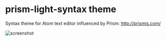 # prism-light-syntax theme

Syntax theme for Atom text editor influenced by Prism: http://prismjs.com/

![screenshot](https://f.cloud.github.com/assets/69169/2289498/4c3cb0ec-a009-11e3-8dbd-077ee11741e5.gif)
